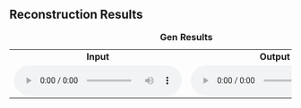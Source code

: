 ## Reconstruction Results
<table>
<caption><b> Gen Results </b></caption>
  <tr>
    <td style="text-align: center; vertical-align: middle;"><b>Input</b></td>
    <td style="text-align: center; vertical-align: middle;"><b>Output</b></td>
  </tr>
  
  <tr>
    <td style="text-align: center; vertical-align: middle;">
      <audio controls>
      <source src="https://anonymous9123.github.io/iccc-ndm/sounds/rec/bongo.wav">
      </audio>
  </td>
    <td style="text-align: center; vertical-align: middle;">
      <audio controls>
      <source src="https://anonymous9123.github.io/iccc-ndm/sounds/rec/bongor.wav">
      </audio>
    </td>
  </tr>
 </table>
